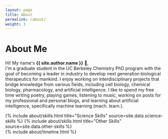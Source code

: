 ```yaml
---
layout: page
title: About
permalink: /about/
weight: 3
---
```


# **About Me**

Hi! My name's **{{ site.author.name }}** :wave:,<br>
I'm a graduate student in the UC Berkeley Chemistry PhD program with the goal of becoming a leader in industry to develop next generation biological therapeutics for mankind. I enjoy working on interdisciplinary projects that bridge knowledge from various fields, including cell biology, chemical biology, pharmacology, and artificial intelligence. I like to spend my free time writing poetry, playing games, listening to music, working on posts for my professional and personal blogs, and learning about artificial intelligence, specifically machine learning (mach. learn.).

<div class="row">
{% include about/skills.html title="Science Skills" source=site.data.science-skills %}
{% include about/skills.html title="Other Skills" source=site.data.other-skills %}
</div>

<div class="row">
{% include about/timeline.html %}
</div>
